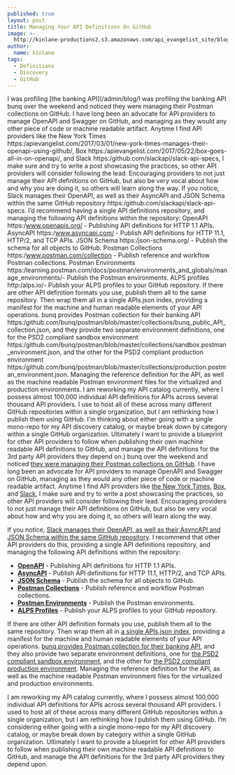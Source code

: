 ```yaml
---
published: true
layout: post
title: Managing Your API Definitions On GitHub
image: >-
  http://kinlane-productions2.s3.amazonaws.com/api_evangelist_site/blog/github_schema_gear.png
author:
  name: kinlane
tags:
  - Definitions
  - Discovery
  - GitHub
---
```

I was profiling [the banking API](/admin/blog/I was profiling the banking API bunq over the weekend and noticed they were managing their Postman collections on GitHub. I have long been an advocate for API providers to manage OpenAPI and Swagger on GitHub, and managing as they would any other piece of code or machine readable artifact. Anytime I find API providers like the New York Times https:/apievangelist.com/2017/03/01/new-york-times-manages-their-openapi-using-github/, Box https:/apievangelist.com/2017/05/22/box-goes-all-in-on-openapi/, and Slack https:/github.com/slackapi/slack-api-specs, I make sure and try to write a post showcasing the practices, so other API providers will consider following the lead. Encouraging providers to not just manage their API definitions on GitHub, but also be very vocal about how and why you are doing it, so others will learn along the way.  If you notice, Slack manages their OpenAPI, as well as their AsyncAPI and JSON Schema within the same GitHub repository https:/github.com/slackapi/slack-api-specs. I’d recommend having a single API definitions repository, and managing the following API definitions within the repository:  OpenAPI https:/www.openapis.org/ - Publishing API definitions for HTTP 1.1 APIs. AsyncAPI https:/www.asyncapi.com/ - Publish API definitions for HTTP 11.1, HTTP/2, and TCP APIs. JSON Schema https:/json-schema.org/ - Publish the schema for all objects to GitHub. Postman Collections https:/www.postman.com/collection - Publish reference and workflow Postman collections. Postman Environments https:/learning.postman.com/docs/postman/environments_and_globals/manage_environments/- Publish the Postman environments. ALPS profiles http:/alps.io/- Publish your ALPS profiles to your GitHub repository.  If there are other API definition formats you use, publish them all to the same repository. Then wrap them all in a single APIs.json index, providing a manifest for the machine and human readable elements of your API operations.  bunq provides Postman collection for their banking API https:/github.com/bunq/postman/blob/master/collections/bunq_public_API_collection.json, and they provide two separate environment definitions, one for the PSD2 compliant sandbox environment https:/github.com/bunq/postman/blob/master/collections/sandbox.postman_environment.json, and the other for the PSD2 compliant production environment https:/github.com/bunq/postman/blob/master/collections/production.postman_environment.json. Managing the reference definition for the API, as well as the machine readable Postman environment files for the virtualized and production environments.  I am reworking my API catalog currently, where I possess almost 100,000 individual API definitions for APIs across several thousand API providers. I use to host all of these across many different GitHub repositories within a single organization, but I am rethinking how I publish them using GitHub. I’m thinking about either going with a single mono-repo for my API discovery catalog, or maybe break down by category within a single GitHub organization. Ultimately I want to provide a blueprint for other API providers to follow when publishing their own machine readable API definitions to GitHub, and manage the API definitions for the 3rd party API providers they depend on.) bunq over the weekend and noticed [they were managing their Postman collections on GitHub](https://github.com/bunq/postman). I have long been an advocate for API providers to manage OpenAPI and Swagger on GitHub, managing as they would any other piece of code or machine readable artifact. Anytime I find API providers like [the New York Times](https://apievangelist.com/2017/03/01/new-york-times-manages-their-openapi-using-github/), [Box](https://apievangelist.com/2017/05/22/box-goes-all-in-on-openapi/), and [Slack](https://github.com/slackapi/slack-api-specs), I make sure and try to write a post showcasing the practices, so other API providers will consider following their lead. Encouraging providers to not just manage their API definitions on GitHub, but also be very vocal about how and why you are doing it, so others will learn along the way.  
  
If you notice, [Slack manages their OpenAPI, as well as their AsyncAPI and JSON Schema within the same GitHub repository](https://github.com/slackapi/slack-api-specs). I recommend that other API providers do this, providing a single API definitions repository, and managing the following API definitions within the repository:

*   [**OpenAPI**](https://www.openapis.org/) - Publishing API definitions for HTTP 1.1 APIs.
*   [**AsyncAPI**](https://www.asyncapi.com/) - Publish API definitions for HTTP 11.1, HTTP/2, and TCP APIs.
*   [**JSON Schema**](https://json-schema.org/) - Publish the schema for all objects to GitHub.
*   [**Postman Collections**](https://www.postman.com/collection) - Publish reference and workflow Postman collections.
*   [**Postman Environments**](https://learning.postman.com/docs/postman/environments_and_globals/manage_environments/) - Publish the Postman environments.
*   [**ALPS Profiles**](http://alps.io/) - Publish your ALPS profiles to your GitHub repository.

If there are other API definition formats you use, publish them all to the same repository. Then wrap them all in [a single APIs.json index](http://apisjson.org/), providing a manifest for the machine and human readable elements of your API operations. [bunq provides Postman collection for their banking API](https://github.com/bunq/postman/blob/master/collections/bunq_public_API_collection.json), and they also provide two separate environment definitions, one for [the PSD2 compliant sandbox environment](https://github.com/bunq/postman/blob/master/collections/sandbox.postman_environment.json), and the other for [the PSD2 compliant production environment](https://github.com/bunq/postman/blob/master/collections/production.postman_environment.json). Managing the reference definition for the API, as well as the machine readable Postman environment files for the virtualized and production environments.  
  
I am reworking my API catalog currently, where I possess almost 100,000 individual API definitions for APIs across several thousand API providers. I used to host all of these across many different GitHub repositories within a single organization, but I am rethinking how I publish them using GitHub. I’m considering either going with a single mono-repo for my API discovery catalog, or maybe break down by category within a single GitHub organization. Ultimately I want to provide a blueprint for other API providers to follow when publishing their own machine readable API definitions to GitHub, and manage the API definitions for the 3rd party API providers they depend upon.